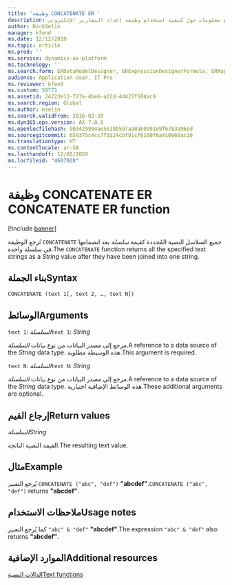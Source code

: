 ```yaml
---
title: 'وظيفة CONCATENATE ER '
description: يوفر هذا الموضوع معلومات حول كيفية استخدام وظيفة إعداد التقارير الإلكتروني CONCATENATE (ER)
author: NickSelin
manager: kfend
ms.date: 12/12/2019
ms.topic: article
ms.prod: ''
ms.service: dynamics-ax-platform
ms.technology: ''
ms.search.form: ERDataModelDesigner, ERExpressionDesignerFormula, ERMappedFormatDesigner, ERModelMappingDesigner
audience: Application User, IT Pro
ms.reviewer: kfend
ms.custom: 58771
ms.assetid: 24223e13-727a-4be6-a22d-4d427f504ac9
ms.search.region: Global
ms.author: nselin
ms.search.validFrom: 2016-02-28
ms.dyn365.ops.version: AX 7.0.0
ms.openlocfilehash: 903429994ae5618b597aa0ab0991e9f6783a96ed
ms.sourcegitcommit: 659375c4cc7f5524cbf91cf6160f6a410960ac16
ms.translationtype: HT
ms.contentlocale: ar-SA
ms.lasthandoff: 12/05/2020
ms.locfileid: "4687928"
---
```

# <a name="concatenate-er-function"></a><span data-ttu-id="e59de-103">وظيفة CONCATENATE ER </span><span class="sxs-lookup"><span data-stu-id="e59de-103">CONCATENATE ER function</span></span>

[!include [banner](../includes/banner.md)]

<span data-ttu-id="e59de-104">تُرجع الوظيفة `CONCATENATE` جميع السلاسل النصية المُحددة كقيمة *سلسلة* بعد انضمامها في سلسلة واحدة.</span><span class="sxs-lookup"><span data-stu-id="e59de-104">The `CONCATENATE` function returns all the specified text strings as a *String* value after they have been joined into one string.</span></span>

## <a name="syntax"></a><span data-ttu-id="e59de-105">بناء الجملة</span><span class="sxs-lookup"><span data-stu-id="e59de-105">Syntax</span></span>

```vb
CONCATENATE (text 1[, text 2, …, text N])
```

## <a name="arguments"></a><span data-ttu-id="e59de-106">الوسائط</span><span class="sxs-lookup"><span data-stu-id="e59de-106">Arguments</span></span>

<span data-ttu-id="e59de-107">`text 1`: *السلسلة*</span><span class="sxs-lookup"><span data-stu-id="e59de-107">`text 1`: *String*</span></span>

<span data-ttu-id="e59de-108">مرجع إلى مصدر البيانات من نوع بيانات *السلسلة*.</span><span class="sxs-lookup"><span data-stu-id="e59de-108">A reference to a data source of the *String* data type.</span></span> <span data-ttu-id="e59de-109">هذه الوسيطة مطلوبة.</span><span class="sxs-lookup"><span data-stu-id="e59de-109">This argument is required.</span></span>

<span data-ttu-id="e59de-110">`text N`: *السلسلة*</span><span class="sxs-lookup"><span data-stu-id="e59de-110">`text N`: *String*</span></span>

<span data-ttu-id="e59de-111">مرجع إلى مصدر البيانات من نوع بيانات *السلسلة*.</span><span class="sxs-lookup"><span data-stu-id="e59de-111">A reference to a data source of the *String* data type.</span></span> <span data-ttu-id="e59de-112">هذه الوسائط الإضافية اختيارية.</span><span class="sxs-lookup"><span data-stu-id="e59de-112">These additional arguments are optional.</span></span>

## <a name="return-values"></a><span data-ttu-id="e59de-113">إرجاع القيم</span><span class="sxs-lookup"><span data-stu-id="e59de-113">Return values</span></span>

<span data-ttu-id="e59de-114">*السلسلة*</span><span class="sxs-lookup"><span data-stu-id="e59de-114">*String*</span></span>

<span data-ttu-id="e59de-115">القيمة النصية الناتجة.</span><span class="sxs-lookup"><span data-stu-id="e59de-115">The resulting text value.</span></span>

## <a name="example"></a><span data-ttu-id="e59de-116">مثال</span><span class="sxs-lookup"><span data-stu-id="e59de-116">Example</span></span>

<span data-ttu-id="e59de-117">يُرجع التعبير `CONCATENATE ("abc", "def")` **"abcdef"**.</span><span class="sxs-lookup"><span data-stu-id="e59de-117">`CONCATENATE ("abc", "def")` returns **"abcdef"**.</span></span>

## <a name="usage-notes"></a><span data-ttu-id="e59de-118">ملاحظات الاستخدام</span><span class="sxs-lookup"><span data-stu-id="e59de-118">Usage notes</span></span>

<span data-ttu-id="e59de-119">كما يُرجع التعبير `"abc" & "def"` **"abcdef"**.</span><span class="sxs-lookup"><span data-stu-id="e59de-119">The expression `"abc" & "def"` also returns **"abcdef"**.</span></span>

## <a name="additional-resources"></a><span data-ttu-id="e59de-120">الموارد الإضافية</span><span class="sxs-lookup"><span data-stu-id="e59de-120">Additional resources</span></span>

[<span data-ttu-id="e59de-121">الدالات النصية</span><span class="sxs-lookup"><span data-stu-id="e59de-121">Text functions</span></span>](er-functions-category-text.md)
